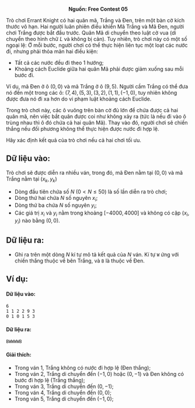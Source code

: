 **<center>Nguồn:  Free Contest 05</center>**

Trò chơi Errant Knight có hai quân mã, Trắng và Đen, trên một bàn cờ kích thước vô hạn. Hai người luân phiên điều khiển Mã Trắng và Mã Đen, người chơi Trắng được bắt đầu trước. Quân Mã di chuyển theo luật cờ vua (di chuyển theo hình chữ $L$ và không bị cản). Tuy nhiên, trò chơi này có một số ngoại lệ: Ở mỗi bước, người chơi có thể thực hiện liên tục một loạt các nước đi, nhưng phải thỏa mãn hai điều kiện:
- Tất cả các nước đều đi theo $1$ hướng;
- Khoảng cách Euclide giữa hai quân Mã phải được giảm xuống sau mỗi bước đi.

Ví dụ, mã Đen ở ô $(0,0)$ và mã Trắng ở ô $(9,5)$. Người cầm Trắng có thể đưa nó đến một trong các ô: $(7,4), (5,3), (3,2), (1,1), (-1,0)$, tuy nhiên không được đưa nó đi xa hơn do vi phạm luật khoảng cách Euclide.

Trong trò chơi này, các ô vuông trên bàn cờ đủ lớn để chứa được cả hai quân mã, nên việc bắt quân được coi như không xảy ra (tức là nếu đi vào ô trùng nhau thì ô đó chứa cả hai quân Mã). Thay vào đó, người chơi sẽ chiến thắng nếu đối phương không thể thực hiện được nước đi hợp lệ.

Hãy xác định kết quả của trò chơi nếu cả hai chơi tối ưu.

## Dữ liệu vào:
Trò chơi sẽ được diễn ra nhiều ván, trong đó, mã Đen nằm tại $(0,0)$ và mã Trắng nằm tại $(x_k,y_k)$
- Dòng đầu tiên chứa số $N\ (0 < N ≤ 50)$ là số lần diễn ra trò chơi;
- Dòng thứ hai chứa $N$ số nguyên $x_i$;
- Dòng thứ ba chứa $N$ số nguyên $y_i$;
- Các giá trị $x_i$ và $y_i$ nằm trong khoảng $[-4000,4000]$ và không có cặp $(x_i,y_i)$ nào bằng $(0,0)$.

## Dữ liệu ra:
- Ghi ra trên một dòng $N$ kí tự mô tả kết quả của $N$ ván. Kí tự `W` ứng với chiến thắng thuộc về bên Trắng, và `B` là thuộc về Đen.

## Ví dụ:
#### Dữ liệu vào:
```
6
1 1 2 2 9 3
0 1 0 1 5 3
```

#### Dữ liệu ra:
```
BWWWWB
```

#### Giải thích:
- Trong ván $1$, Trắng không có nước đi hợp lệ (Đen thắng);
- Trong ván $2$, Trắng di chuyển đến $(-1,0)$ hoặc $(0,-1)$ và Đen không có bước đi hợp lệ (Trắng thắng);
- Trong ván $3$, Trắng di chuyển đến $(0,-1)$;
- Trong ván $4$, Trắng di chuyển đến $(0,0)$;
- Trong ván $5$, Trắng di chuyển đến $(-1,0)$;